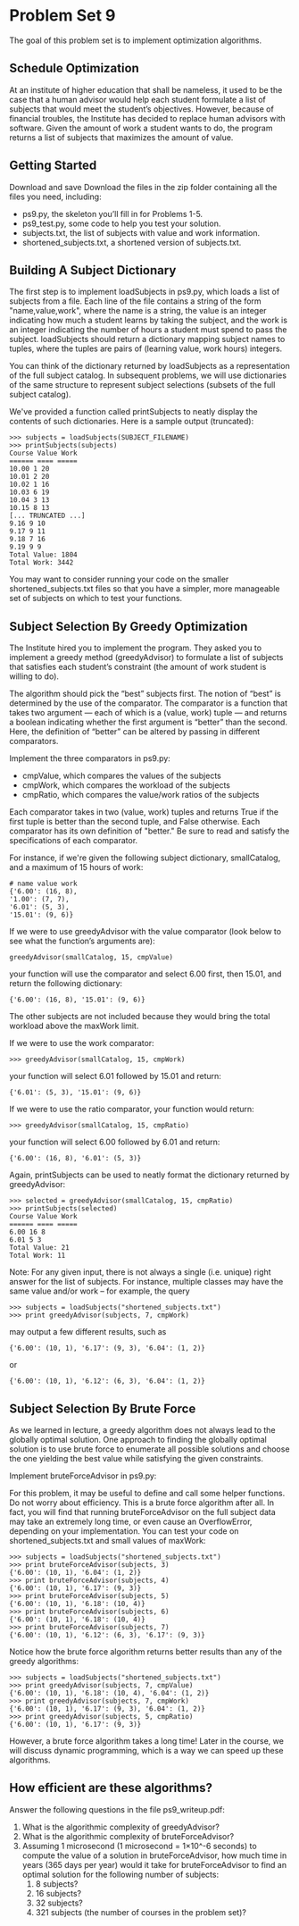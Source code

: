 # Problem Set 9

The goal of this problem set is to implement optimization algorithms.

## Schedule Optimization

At an institute of higher education that shall be nameless, it used to be the case that a human advisor would help each student formulate a list of subjects that would meet the student’s objectives. However, because of financial troubles, the Institute has decided to replace human advisors with software. Given the amount of work a student wants to do, the program returns a list of subjects that maximizes the amount of value.

## Getting Started
Download and save
Download the files in the zip folder containing all the files you need, including:
* ps9.py, the skeleton you’ll fill in for Problems 1-5.
* ps9_test.py, some code to help you test your solution.
* subjects.txt, the list of subjects with value and work information.
* shortened_subjects.txt, a shortened version of subjects.txt.

## Building A Subject Dictionary

The first step is to implement loadSubjects in ps9.py, which loads a list of subjects from a file. Each line of the file contains a string of the form "name,value,work", where the name is a string, the value is an integer indicating how much a student learns by taking the subject, and the work is an integer indicating the number of hours a student must spend to pass the subject. loadSubjects should return a dictionary mapping subject names to tuples, where the tuples are pairs of (learning value, work hours) integers.

You can think of the dictionary returned by loadSubjects as a representation of the full subject catalog. In subsequent problems, we will use dictionaries of the same structure to represent subject selections (subsets of the full subject catalog).

We've provided a function called printSubjects to neatly display the contents of such dictionaries. Here is a sample output (truncated):

```
>>> subjects = loadSubjects(SUBJECT_FILENAME)
>>> printSubjects(subjects)
Course Value Work
====== ==== =====
10.00 1 20
10.01 2 20
10.02 1 16
10.03 6 19
10.04 3 13
10.15 8 13
[... TRUNCATED ...]
9.16 9 10
9.17 9 11
9.18 7 16
9.19 9 9
Total Value: 1804
Total Work: 3442
```

You may want to consider running your code on the smaller shortened_subjects.txt files so that you have a simpler, more manageable set of subjects on which to test your functions.

## Subject Selection By Greedy Optimization

The Institute hired you to implement the program. They asked you to implement a greedy method (greedyAdvisor) to formulate a list of subjects that satisfies each student’s constraint (the amount of work student is willing to do).

The algorithm should pick the “best” subjects first. The notion of “best” is determined by the use of the comparator. The comparator is a function that takes two argument — each of which is a (value, work) tuple — and returns a boolean indicating whether the first argument is “better” than the second. Here, the definition of “better” can be altered by passing in different comparators.

Implement the three comparators in ps9.py:
* cmpValue, which compares the values of the subjects
* cmpWork, which compares the workload of the subjects
* cmpRatio, which compares the value/work ratios of the subjects

Each comparator takes in two (value, work) tuples and returns True if the first tuple is better than the second tuple, and False otherwise. Each comparator has its own definition of "better." Be sure to read and satisfy the specifications of each comparator.

For instance, if we're given the following subject dictionary, smallCatalog, and a maximum of 15 hours of work:

```
# name value work
{'6.00': (16, 8),
'1.00': (7, 7),
'6.01': (5, 3),
'15.01': (9, 6)}
```

If we were to use greedyAdvisor with the value comparator (look below to see what the function’s arguments are):

```
greedyAdvisor(smallCatalog, 15, cmpValue)
```

your function will use the comparator and select 6.00 first, then 15.01, and return the following dictionary:

```
{'6.00': (16, 8), '15.01': (9, 6)}
```

The other subjects are not included because they would bring the total workload above the maxWork limit.

If we were to use the work comparator:

```
>>> greedyAdvisor(smallCatalog, 15, cmpWork)
```

your function will select 6.01 followed by 15.01 and return:

```
{'6.01': (5, 3), '15.01': (9, 6)}
```

If we were to use the ratio comparator, your function would return:

```
>>> greedyAdvisor(smallCatalog, 15, cmpRatio)
```

your function will select 6.00 followed by 6.01 and return:

```
{'6.00': (16, 8), '6.01': (5, 3)}
```

Again, printSubjects can be used to neatly format the dictionary returned by greedyAdvisor:

```
>>> selected = greedyAdvisor(smallCatalog, 15, cmpRatio)
>>> printSubjects(selected)
Course Value Work
====== ==== =====
6.00 16 8
6.01 5 3
Total Value: 21
Total Work: 11
```

Note: For any given input, there is not always a single (i.e. unique) right answer for the list of subjects. For instance, multiple classes may have the same value and/or work – for example, the query

```
>>> subjects = loadSubjects("shortened_subjects.txt")
>>> print greedyAdvisor(subjects, 7, cmpWork)
```

may output a few different results, such as

```
{'6.00': (10, 1), '6.17': (9, 3), '6.04': (1, 2)}
```

or

```
{'6.00': (10, 1), '6.12': (6, 3), '6.04': (1, 2)}
```

## Subject Selection By Brute Force

As we learned in lecture, a greedy algorithm does not always lead to the globally optimal solution. One approach to finding the globally optimal solution is to use brute force to enumerate all possible solutions and choose the one yielding the best value while satisfying the given constraints.

Implement bruteForceAdvisor in ps9.py:

For this problem, it may be useful to define and call some helper functions.
Do not worry about efficiency. This is a brute force algorithm after all. In fact, you will find that running bruteForceAdvisor on the full subject data may take an extremely long time, or even cause an OverflowError, depending on your implementation. You can test your code on shortened_subjects.txt and small values of maxWork:

```
>>> subjects = loadSubjects("shortened_subjects.txt")
>>> print bruteForceAdvisor(subjects, 3)
{'6.00': (10, 1), '6.04': (1, 2)}
>>> print bruteForceAdvisor(subjects, 4)
{'6.00': (10, 1), '6.17': (9, 3)}
>>> print bruteForceAdvisor(subjects, 5)
{'6.00': (10, 1), '6.18': (10, 4)}
>>> print bruteForceAdvisor(subjects, 6)
{'6.00': (10, 1), '6.18': (10, 4)}
>>> print bruteForceAdvisor(subjects, 7)
{'6.00': (10, 1), '6.12': (6, 3), '6.17': (9, 3)}
```

Notice how the brute force algorithm returns better results than any of the greedy algorithms:

```
>>> subjects = loadSubjects("shortened_subjects.txt")
>>> print greedyAdvisor(subjects, 7, cmpValue)
{'6.00': (10, 1), '6.18': (10, 4), '6.04': (1, 2)}
>>> print greedyAdvisor(subjects, 7, cmpWork)
{'6.00': (10, 1), '6.17': (9, 3), '6.04': (1, 2)}
>>> print greedyAdvisor(subjects, 5, cmpRatio)
{'6.00': (10, 1), '6.17': (9, 3)}
```

However, a brute force algorithm takes a long time! Later in the course, we will discuss dynamic programming, which is a way we can speed up these algorithms.

## How efficient are these algorithms?

Answer the following questions in the file ps9_writeup.pdf:

1. What is the algorithmic complexity of greedyAdvisor?
2. What is the algorithmic complexity of bruteForceAdvisor?
3. Assuming 1 microsecond (1 microsecond = 1×10^-6 seconds) to compute the value of a solution in bruteForceAdvisor, how much time in years (365 days per year) would it take for bruteForceAdvisor to find an optimal solution for the following number of subjects:
    1. 8 subjects?
    2. 16 subjects?
    3. 32 subjects?
    4. 321 subjects (the number of courses in the problem set)?



